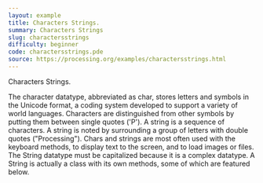 ```yaml
---
layout: example
title: Characters Strings.
summary: Characters Strings
slug: charactersstrings
difficulty: beginner
code: charactersstrings.pde
source: https://processing.org/examples/charactersstrings.html
---
```


Characters Strings. 

 The character datatype, abbreviated as char, stores letters and symbols in the Unicode format, a coding system developed to support a variety of world languages. Characters are distinguished from other symbols by putting them between single quotes ('P').  A string is a sequence of characters. A string is noted by surrounding a group of letters with double quotes ("Processing"). Chars and strings are most often used with the keyboard methods, to display text to the screen, and to load images or files.  The String datatype must be capitalized because it is a complex datatype. A String is actually a class with its own methods, some of which are featured below.
